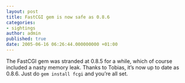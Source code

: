 ```yaml
---
layout: post
title: FastCGI gem is now safe as 0.8.6
categories:
- sightings
author: admin
published: true
date: 2005-06-16 06:26:44.000000000 +01:00
---
```

<p>The FastCGI gem was stranded at 0.8.5 for a while, which of course included a nasty memory leak. Thanks to Tobias, it&#8217;s now up to date as 0.8.6. Just do <code>gem install fcgi</code> and you&#8217;re all set.</p>
